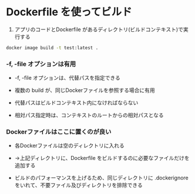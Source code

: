 # Dockerfile を使ってビルド

1. アプリのコードとDockerfile があるディレクトリ(ビルドコンテキスト)で実行する



```sh
docker image build -t test:latest .
```













### -f, -file オプションは有用
* -f, -file オプションは、代替パスを指定できる

* 複数の build が、同じDockerファイルを参照する場合に有用

* 代替パスはビルドコンテキスト内になければならない

* 相対パス指定時は、コンテキストのルートからの相対パスとなる







### Dockerファイルはここに置くのが良い
* 各Dockerファイルは空のディレクトリに入れる


* →上記ディレクトリに、Dockerfile をビルドするのに必要なファイルだけを追加する



* ビルドのパフォーマンスを上げるため、同じディレクトリに .dockerignore をいれて、不要ファイル及びディレクトリを排除できる
